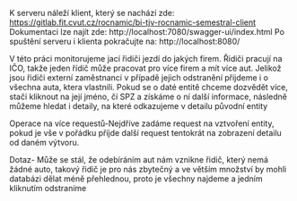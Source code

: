 K serveru náleží klient, který se nachází zde: https://gitlab.fit.cvut.cz/rocnamic/bi-tjv-rocnamic-semestral-client
Dokumentaci lze najít zde: http://localhost:7080/swagger-ui/index.html
Po spuštění serveru i klienta pokračujte na: http://localhost:8080/

V této práci monitorujeme jací řidiči jezdí do jakých firem. Řidiči pracují na IČO, takže jeden řídič může pracovat pro více firem a mít více aut. Jelikož jsou řidiči externí zaměstnanci v případě jejich odstranění přijdeme i o všechna auta, ktera vlastnili. Pokud se o daté entitě chceme dozvědět více, stači kliknout na její jméno, čí SPZ a získáme o ní další informace, následně můžeme hledat i detaily, na které odkazujeme v detailu původní entity

Operace na více requestů-Nejdříve zadáme request na vztvoření entity, pokud je vše v pořádku příjde další request tentokrát na zobrazení detailu od daném výtvoru.

Dotaz- Může se stál, že odebíráním aut nám vznikne řidič, který nemá žádné auto, takový řidič je pro nás zbytečný a ve větším množství by mohli databázi dělat méně přehlednou, proto je všechny najdeme a jedním kliknutím odstraníme